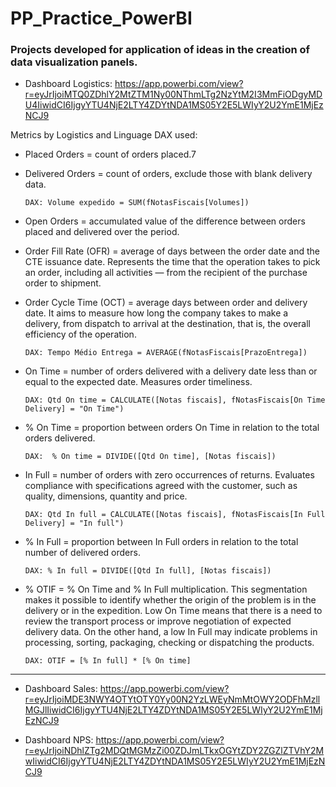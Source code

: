 # PP_Practice_PowerBI

### Projects developed for application of ideas in the creation of data visualization panels.

- Dashboard Logistics: https://app.powerbi.com/view?r=eyJrIjoiMTQ0ZDhlY2MtZTM1Ny00NThmLTg2NzYtM2I3MmFiODgyMDU4IiwidCI6IjgyYTU4NjE2LTY4ZDYtNDA1MS05Y2E5LWIyY2U2YmE1MjEzNCJ9

Metrics by Logistics and Linguage DAX used:

- Placed Orders = count of orders placed.7
      
- Delivered Orders = count of orders, exclude those with blank delivery data.
      
      DAX: Volume expedido = SUM(fNotasFiscais[Volumes])

-  Open Orders = accumulated value of the difference between orders placed and delivered over the period.

-  Order Fill Rate (OFR) = average of days between the order date and the CTE issuance date. Represents the time that the operation takes to pick an order, including all activities — from the recipient of the purchase order to shipment.

-  Order Cycle Time (OCT) = average days between order and delivery date. It aims to measure how long the company takes to make a delivery, from dispatch to arrival at the destination, that is, the overall efficiency of the operation.
  
       DAX: Tempo Médio Entrega = AVERAGE(fNotasFiscais[PrazoEntrega])

-  On Time = number of orders delivered with a delivery date less than or equal to the expected date. Measures order timeliness.
  
       DAX: Qtd On time = CALCULATE([Notas fiscais], fNotasFiscais[On Time Delivery] = "On Time")

-  % On Time = proportion between orders On Time in relation to the total orders delivered.

       DAX:  % On time = DIVIDE([Qtd On time], [Notas fiscais])

-  In Full = number of orders with zero occurrences of returns. Evaluates compliance with specifications agreed with the customer, such as quality, dimensions, quantity and price.
  
       DAX: Qtd In full = CALCULATE([Notas fiscais], fNotasFiscais[In Full Delivery] = "In full")

-  % In Full = proportion between In Full orders in relation to the total number of delivered orders.
      
       DAX: % In full = DIVIDE([Qtd In full], [Notas fiscais])

-  % OTIF = % On Time and % In Full multiplication. This segmentation makes it possible to identify whether the origin of the problem is in the delivery or in the     expedition. Low On Time means that there is a need to review the transport process or improve negotiation of expected delivery data. On the other hand, a low In Full may indicate problems in processing, sorting, packaging, checking or dispatching the products.
  
       DAX: OTIF = [% In full] * [% On time]

_________________________________________________________________________________________________________________________

- Dashboard Sales: https://app.powerbi.com/view?r=eyJrIjoiMDE3NWY4OTYtOTY0Yy00N2YzLWEyNmMtOWY2ODFhMzllMGJlIiwidCI6IjgyYTU4NjE2LTY4ZDYtNDA1MS05Y2E5LWIyY2U2YmE1MjEzNCJ9

- Dashboard NPS: https://app.powerbi.com/view?r=eyJrIjoiNDhlZTg2MDQtMGMzZi00ZDJmLTkxOGYtZDY2ZGZlZTVhY2MwIiwidCI6IjgyYTU4NjE2LTY4ZDYtNDA1MS05Y2E5LWIyY2U2YmE1MjEzNCJ9



